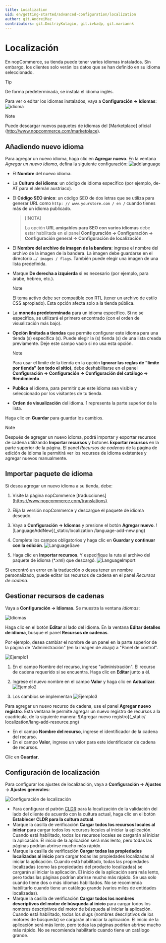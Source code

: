 ```yaml
---
title: Localization
uid: en/getting-started/advanced-configuration/localization
author: git.AndreiMaz
contributors: git.DmitriyKulagin, git.ivkadp, git.mariannk
---
```


# Localización

En nopCommerce, su tienda puede tener varios idiomas instalados. Sin embargo, los clientes solo verán los datos que se han definido en su idioma seleccionado.

> [!TIP]
>
> De forma predeterminada, se instala el idioma inglés.

Para ver o editar los idiomas instalados, vaya a **Configuración → Idiomas**:
![idioma](_static/localization/Language.png)

> [!NOTE]
>
> Puede descargar nuevos paquetes de idiomas del [Marketplace] oficial (http://www.nopcommerce.com/marketplace).

## Añadiendo nuevo idioma

Para agregar un nuevo idioma, haga clic en **Agregar nuevo**. En la ventana *Agregar un nuevo idioma*, defina la siguiente configuración:
![addlanguage](_static/localization/addlanguage.png)

* El **Nombre** del nuevo idioma.
* La **Cultura del idioma**: un código de idioma específico (por ejemplo, de-AT para el alemán austriaco).
* El **Código SEO único**: un código SEO de dos letras que se utiliza para generar URL como `http: // www.yourstore.com / en /` cuando tienes más de un idioma publicado.

   > [!NOTA]
   >
   > La opción **URL amigables para SEO con varios idiomas** debe estar habilitada en el panel **Configuración → Configuración → Configuración general → Configuración de localización**.

* El **Nombre del archivo de imagen de la bandera**: ingrese el nombre del archivo de la imagen de la bandera. La imagen debe guardarse en el directorio `…/ images / flags`. También puede elegir una imagen de una lista predefinida.
* Marque **De derecha a izquierda** si es necesario (por ejemplo, para árabe, hebreo, etc.).
  
  > [!NOTE]
  >
  > El tema activo debe ser compatible con RTL (tener un archivo de estilo CSS apropiado). Esta opción afecta solo a la tienda pública.

* La **moneda predeterminada** para un idioma específico. Si no se especifica, se utilizará el primero encontrado (con el orden de visualización más bajo).
* **Opción limitada a tiendas** que permite configurar este idioma para una tienda (s) específica (s). Puede elegir la (s) tienda (s) de una lista creada previamente. Deje este campo vacío si no usa esta opción.
  
  > [!NOTE]
  >
  > Para usar el límite de la tienda en la opción **Ignorar las reglas de "límite por tienda" (en todo el sitio)**, debe deshabilitarse en el panel **Configuración → Configuración → Configuración del catálogo → Rendimiento**.

* **Publica** el idioma, para permitir que este idioma sea visible y seleccionado por los visitantes de tu tienda.
* **Orden de visualización** del idioma. 1 representa la parte superior de la lista.

Haga clic en **Guardar** para guardar los cambios.

> [!NOTE]
>
> Después de agregar un nuevo idioma, podrá importar y exportar recursos de cadena utilizando **Importar recursos**
y botones **Exportar recursos** en la parte superior de la página. El panel *Recursos de cadenas* de la página de edición de idioma le permitirá ver los recursos de idioma existentes y agregar nuevos manualmente.

## Importar paquete de idioma

Si desea agregar un nuevo idioma a su tienda, debe:

1. Visite la página nopCommerce [traducciones] (https://www.nopcommerce.com/translations).
1. Elija la versión nopCommerce y descargue el paquete de idioma deseado.
1. Vaya a **Configuración → Idiomas** y presione el botón **Agregar nuevo**.
    ![LanguageAddNew](_static/localization /language-add-new.png)

1. Complete los campos obligatorios y haga clic en **Guardar y continuar con la edición**.
  ![LanguageSave](_static/localization/language-save.png)

1. Haga clic en **Importar recursos**. Y especifique la ruta al archivo del paquete de idioma (*.xml) que descargó.
  ![LanguageImport](_static/localization/language-import.png)

Si encontró un error en la traducción o desea tener un nombre personalizado, puede editar los recursos de cadena en el panel *Recursos de cadena*.

## Gestionar recursos de cadenas

Vaya a **Configuración → Idiomas**. Se muestra la ventana *Idiomas*:

![Idiomas](_static/localization/languages.png)

Haga clic en el botón **Editar** al lado del idioma. En la ventana **Editar detalles de idioma**, busque el panel **Recursos de cadenas**.

Por ejemplo, desea cambiar el nombre de un panel en la parte superior de la página de "Administración" (en la imagen de abajo) a "Panel de control".

![Ejemplo1](_static/localization/lang-example-before-change.jpeg)
 
1. En el campo Nombre del recurso, ingrese "administración". El recurso de cadena requerido si se encuentra. Haga clic en **Editar** junto a él.
1. Ingrese el nuevo nombre en el campo **Valor** y haga clic en **Actualizar**.
  ![Ejemplo2](_static/localization/lang-resource-edit.png)

1. Los cambios se implementan
  ![Ejemplo3](_static/localization/lang-example-after-change.jpeg)

Para agregar un nuevo recurso de cadena, use el panel **Agregar nuevo registro**. Esta ventana le permite agregar un nuevo registro de recursos a la cuadrícula, de la siguiente manera:
![Agregar nuevo registro](_static/ localization/lang-add-resource.png)

* En el campo **Nombre del recurso**, ingrese el identificador de la cadena del recurso.
* En el campo **Valor**, ingrese un valor para este identificador de cadena de recursos.

Clic en **Guardar**.

## Configuración de localización

Para configurar los ajustes de localización, vaya a **Configuración → Ajustes → Ajustes generales**:

![Configuración de localización](_static/localization/lang-localization-settings.jpg)

- Para configurar el patrón [CLDR](http://cldr.unicode.org/) para la localización de la validación del lado del cliente de acuerdo con la cultura actual, haga clic en el botón **Establecer CLDR para la cultura actual**.
- Marque la casilla de verificación **Cargar todos los recursos locales al iniciar** para cargar todos los recursos locales al iniciar la aplicación. Cuando está habilitado, todos los recursos locales se cargarán al iniciar la aplicación. El inicio de la aplicación será más lento, pero todas las páginas podrían abrirse mucho más rápido.
- Marque la casilla de verificación **Cargar todas las propiedades localizadas al inicio** para cargar todas las propiedades localizadas al iniciar la aplicación. Cuando está habilitado, todas las propiedades localizadas (como las propiedades del producto localizadas) se cargarán al iniciar la aplicación. El inicio de la aplicación será más lento, pero todas las páginas podrían abrirse mucho más rápido. Se usa solo cuando tiene dos o más idiomas habilitados. No se recomienda habilitarlo cuando tiene un catálogo grande (varios miles de entidades localizadas).
- Marque la casilla de verificación **Cargar todos los nombres descriptivos del motor de búsqueda al inicio** para cargar todos los nombres descriptivos del motor de búsqueda al iniciar la aplicación. Cuando está habilitado, todos los slugs (nombres descriptivos de los motores de búsqueda) se cargarán al iniciar la aplicación. El inicio de la aplicación será más lento, pero todas las páginas podrían abrirse mucho más rápido. No se recomienda habilitarlo cuando tiene un catálogo grande.